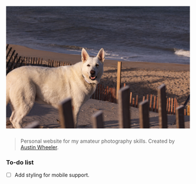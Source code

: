 # [![austinwheeler.me](/images/photo4.jpg)](austinwheeler.me)

> Personal website for my amateur photography skills. Created by [Austin Wheeler](https://austinwheeler.me).

### To-do list

- [ ] Add styling for mobile support.
